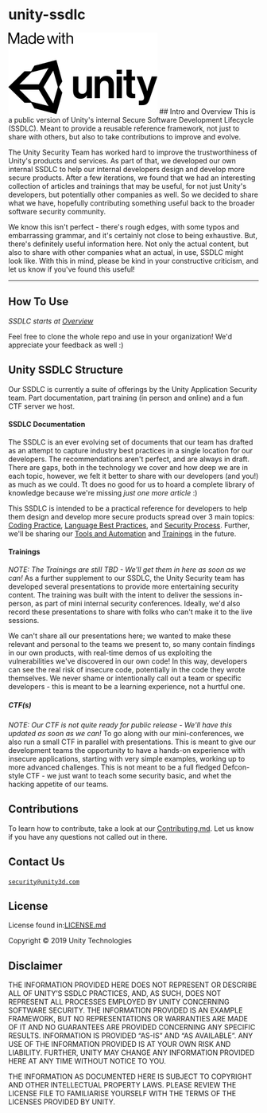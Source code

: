 # unity-ssdlc
<img src="./images/madewith-unity-black.png" style="width:300px" alt="MWU">
## Intro and Overview
This is a public version of Unity's internal Secure Software Development Lifecycle (SSDLC). Meant to provide a reusable reference framework, not just to share with others, but also to take contributions to improve and evolve.

The Unity Security Team has worked hard to improve the trustworthiness of Unity's products and services. As part of that, we developed our own internal SSDLC to help our internal developers design and develop more secure products. After a few iterations, we found that we had an interesting collection of articles and trainings that may be useful, for not just Unity's developers, but potentially other companies as well. So we decided to share what we have, hopefully contributing something useful back to the broader software security community.

We know this isn't perfect - there's rough edges, with some typos and embarrassing grammar, and it's certainly not close to being exhaustive. But, there's definitely useful information here. Not only the actual content, but also to share with other companies what an actual, in use, SSDLC might look like.
With this in mind, please be kind in your constructive criticism, and let us know if you've found this useful!

---
## How To Use
_SSDLC starts at [Overview](./Overview.md)_

Feel free to clone the whole repo and use in your organization!
We'd appreciate your feedback as well :)
  
## Unity SSDLC Structure
Our SSDLC is currently a suite of offerings by the Unity Application Security team. Part documentation, part training (in person and online) and a fun CTF server we host.
#### SSDLC  Documentation
The SSDLC is an ever evolving set of documents that our team has drafted as an attempt to capture industry best practices in a single location for our developers. The recommendations aren't perfect, and are always in draft. There are gaps, both in the technology we cover and how deep we are in each topic, however, we felt it better to share with our developers (and you!) as much as we could. Tt does no good for us to hoard a complete library of knowledge because we're missing _just one more article_ :)

This SSDLC is intended to be a practical reference for developers to help them design and develop more secure products spread over 3 main topics: [Coding Practice](./Coding%Practice), [Language Best Practices](./Language%Best%Practices), and [Security Process](./Security%20Process). Further, we'll be sharing our [Tools and Automation](./) and [Trainings](./) in the future.
#### Trainings
_NOTE: The Trainings are still TBD - We'll get them in here as soon as we can!_
As a further supplement to our SSDLC, the Unity Security team has developed several presentations to provide more entertaining security content. The training was built with the intent to deliver the sessions in-person, as part of mini internal security conferences. Ideally, we'd also record these presentations to share with folks who can't make it to the live sessions.

We can't share all our presentations here; we wanted to make these relevant and personal to the teams we present to, so many contain findings in our own products, with real-time demos of us exploiting the vulnerabilities we've discovered in our own code! In this way, developers can see the real risk of insecure code, potentially in the code they wrote themselves. We never shame or intentionally call out a team or specific developers - this is meant to be a learning experience, not a hurtful one.

##### CTF(s)
_NOTE: Our CTF is not quite ready for public release - We'll have this updated as soon as we can!_
To go along with our mini-conferences, we also run a small CTF in parallel with presentations. This is meant to give our development teams the opportunity to have a hands-on experience with insecure applications, starting with very simple examples, working up to more advanced challenges. This is not meant to be a full fledged Defcon-style CTF - we just want to teach some security basic, and whet the hacking appetite of our teams.

## Contributions
To learn how to contribute, take a look at our [Contributing.md](./CONTRIBUTING.md). Let us know if you have any questions not called out in there.

## Contact Us
[`security@unity3d.com`](mailto:security@unity3d.com)

## License
License found in:[LICENSE.md](./LICENSE.md)

Copyright © 2019 Unity Technologies
 
## Disclaimer

THE INFORMATION PROVIDED HERE DOES NOT REPRESENT OR DESCRIBE ALL OF UNITY’S SSDLC PRACTICES, AND, AS SUCH, DOES NOT REPRESENT ALL PROCESSES EMPLOYED BY UNITY CONCERNING SOFTWARE SECURITY. THE INFORMATION PROVIDED IS AN EXAMPLE FRAMEWORK, BUT NO REPRESENTATIONS OR WARRANTIES ARE MADE OF IT AND NO GUARANTEES ARE PROVIDED CONCERNING ANY SPECIFIC RESULTS. INFORMATION IS PROVIDED “AS-IS” AND “AS AVAILABLE”.  ANY USE OF THE INFORMATION PROVIDED IS AT YOUR OWN RISK AND LIABILITY. FURTHER, UNITY MAY CHANGE ANY INFORMATION PROVIDED HERE AT ANY TIME WITHOUT NOTICE TO YOU.

THE INFORMATION AS DOCUMENTED HERE IS SUBJECT TO COPYRIGHT AND OTHER INTELLECTUAL PROPERTY LAWS. PLEASE REVIEW THE LICENSE FILE TO FAMILIARISE YOURSELF WITH THE TERMS OF THE LICENSES PROVIDED BY UNITY.


